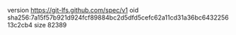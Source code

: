 version https://git-lfs.github.com/spec/v1
oid sha256:7a15f57b921d924fcf89884bc2d5dfd5cefc62a11cd31a36bc643225613c2cb4
size 82389
